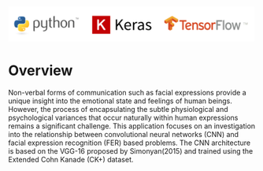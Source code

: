 <img src="Python_Keras_Tensorflow_logos.png" width="500" >

# Overview

Non-verbal forms of communication such as facial expressions provide a unique insight into the emotional state and feelings of human beings. However, the process of encapsulating the subtle physiological and psychological variances that occur naturally within human expressions remains a significant challenge. This application focuses on an investigation into the relationship between convolutional neural networks (CNN) and facial expression recognition (FER) based problems. The CNN architecture is based on the VGG-16 proposed by Simonyan(2015) and trained using the Extended Cohn Kanade (CK+) dataset.

